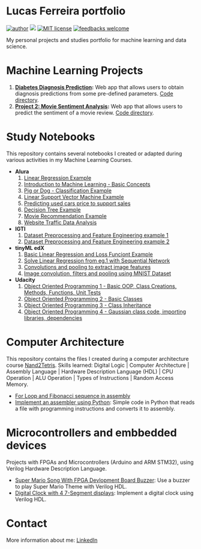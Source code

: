 # Lucas Ferreira portfolio

[![author](https://img.shields.io/badge/author-lucasferreira-blue)](https://www.linkedin.com/in/lucas-ferreira-da-silva/) [![](https://img.shields.io/badge/python-3.5%2B-blue)](https://www.python.org/downloads/) [![MIT license](https://img.shields.io/badge/license-MIT-blue)](https://github.com/git/git-scm.com/blob/master/MIT-LICENSE.txt) [![feedbacks welcome](https://img.shields.io/badge/feedbacks-welcome-brightgreen)](https://github.com/ferris77)

My personal projects and studies portfolio for machine learning and data science.

# Machine Learning Projects
1. **[Diabetes Diagnosis Prediction](http://ferris77.pythonanywhere.com/):** Web app that allows users to obtain diagnosis predictions from some pre-defined parameters. [Code directory](https://github.com/ferris77/diabetes-ml-web-app).
2. **[Project 2: Movie Sentiment Analysis](https://my-sentiment-analysis-web-app.herokuapp.com/):** Web app that allows users to predict the sentiment of a movie review. [Code directory](https://github.com/ferris77/sentiment-analysis-ml-web-app).

# Study Notebooks
This repository contains several notebooks I created or adapted during various activities in my Machine Learning Courses.
* **Alura**
  1.  [Linear Regression Example](https://github.com/ferris77/my_notebooks/blob/main/python_alura/01-linear_regression_loss_function.ipynb)
  2.  [Introduction to Machine Learning - Basic Concepts](https://github.com/ferris77/my_notebooks/blob/main/python_alura/02-introducao_machine_learning.ipynb)
  3.  [Pig or Dog - Classification Example](https://github.com/ferris77/my_notebooks/blob/main/python_alura/03-porco_ou_cachorro.ipynb)
  4.  [Linear Support Vector Machine Example](https://github.com/ferris77/my_notebooks/blob/main/python_alura/04-linear_SVC_example.ipynb)
  5.  [Predicting used cars price to support sales](https://github.com/ferris77/my_notebooks/blob/main/python_alura/05-predict_cars_sold.ipynb)
  6.  [Decision Tree Example](https://github.com/ferris77/my_notebooks/blob/main/python_alura/06-decision_trees.ipynb)
  7.  [Movie Recommendation Example](https://github.com/ferris77/my_notebooks/blob/main/python_alura/07-movie_recommendation.ipynb)
  8.  [Website Traffic Data Analysis](https://github.com/ferris77/my_notebooks/blob/main/python_alura/08-website_navigation_predictions.ipynb) 
* **IGTI**
  1.  [Dataset Preprocessing and Feature Engineering example 1](https://github.com/ferris77/my_notebooks/blob/main/python_igti/01_trabalho_pratico_modulo1.ipynb)
  2.  [Dataset Preprocessing and Feature Engineering example 2](https://github.com/ferris77/my_notebooks/blob/main/python_igti/02-overfiting.ipynb)
* **tinyML edX**
  1.  [Basic Linear Regression and Loss Funciont Example](https://github.com/ferris77/my_notebooks/blob/main/python_tinyML/01-linear_regression_loss_function.ipynb)
  2.  [Solve Linear Regression from eg.1 with Sequential Network](https://github.com/ferris77/my_notebooks/blob/main/python_tinyML/02-first_assigment.ipynb)
  3.  [Convolutions and pooling to extract image features](https://github.com/ferris77/my_notebooks/blob/main/python_tinyML/03-convolutions_and_filters.ipynb)
  4.  [Image convolution, filters and pooling using MNIST Dataset](https://github.com/ferris77/my_notebooks/blob/main/python_tinyML/04-convolutions.ipynb)  
* **Udacity**
  1.  [Object Oriented Programming 1 - Basic OOP, Class Creations, Methods, Functions, Unit Tests](https://github.com/ferris77/my_notebooks/blob/main/python_udacity/01_object_oriented_programming_syntax_pants.ipynb)
  2.  [Object Oriented Programming 2 - Basic Classes](https://github.com/ferris77/my_notebooks/blob/main/python_udacity/02_object_oriented_programming_syntax_salesperson.ipynb)
  3.  [Object Oriented Programming 3 - Class Inheritance](https://github.com/ferris77/my_notebooks/blob/main/python_udacity/03_class_inheritance.ipynb)
  4.  [Object Oriented Programming 4 - Gaussian class code, importing libraries, dependencies](https://github.com/ferris77/my_notebooks/blob/main/python_udacity/04_gaussian_code_exercise.ipynb)

# Computer Architecture
This repository contains the files I created during a computer architecture course [Nand2Tetris](https://www.coursera.org/learn/build-a-computer). Skills learned: Digital Logic | Computer Architecture | Assembly Language | Hardware Description Language (HDL) | CPU Operation | ALU Operation | Types of Instructions | Random Access Memory.
* [For Loop and Fibonacci sequence in assembly](https://github.com/ferris77/nand2tetris/tree/main/assembly_for_loop)
* [Implement an assembler using Python](https://github.com/ferris77/nand2tetris/tree/main/python): Simple code in Python that reads a file with programming instructions and converts it to assembly.

# Microcontrollers and embbedded devices
Projects with FPGAs and Microcontrollers (Arduino and ARM STM32), using Verilog Hardware Description Language.
* [Super Mario Song With FPGA Devlopment Board Buzzer](https://github.com/ferris77/embedded-devices/tree/main/FPGA_buzzer): Use a buzzer to play Super Mario Theme with Verilog HDL.
* [Digital Clock with 4 7-Segment displays](https://github.com/ferris77/embedded-devices/tree/main/FPGA_digitalclock): Implement a digital clock using Verilog HDL.

# Contact
More information about me: [LinkedIn](https://www.linkedin.com/in/lucas-ferreira-da-silva/)
